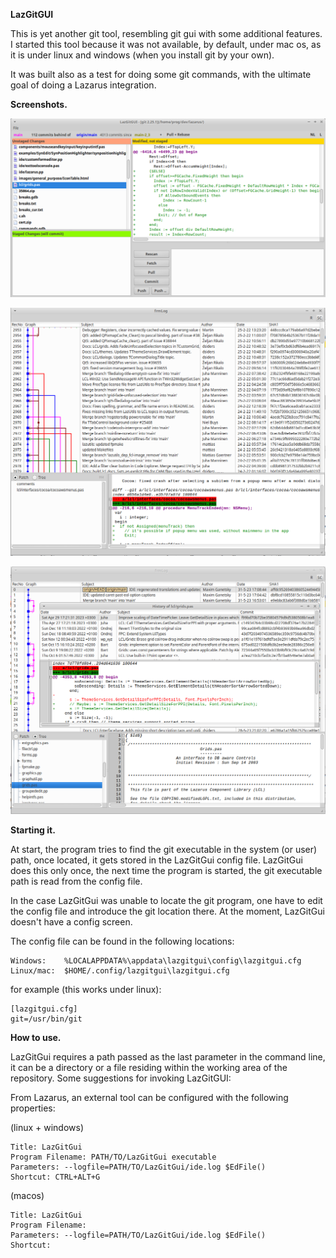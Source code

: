 **LazGitGUI**

This is yet another git tool, resembling git gui with some additional features.
I started this tool because it was not available, by default, under mac os, as
it is under linux and windows (when you install git by your own).

It was built also as a test for doing some git commands, with the ultimate goal
of doing a Lazarus integration.

**Screenshots.**

![main](images/main.png)

![log](images/log.png)

![filehistory](images/filehistory.png)

**Starting it.**

At start, the program tries to find the git executable in the system (or user)
path, once located, it gets stored in the LazGitGui config file. LazGitGui does
this only once, the next time the program is started, the git executable path
is read from the config file. 

In the case LazGitGui was unable to locate the git program, one have to edit the
config file and introduce the git location there. At the moment, LazGitGui
doesn't have a config screen.

The config file can be found in the following locations:

    Windows:    %LOCALAPPDATA%\appdata\lazgitgui\config\lazgitgui.cfg
    Linux/mac:  $HOME/.config/lazgitgui\lazgitgui.cfg

for example (this works under linux):

    [lazgitgui.cfg]
    git=/usr/bin/git

**How to use.**

LazGitGui requires a path passed as the last parameter in the command line, it can be a directory or a file residing within the working area of the repository. Some suggestions for invoking LazGitGUI:

From Lazarus, an external tool can be configured with the following properties:

(linux + windows)

    Title: LazGitGui
    Program Filename: PATH/TO/LazGitGui executable
    Parameters: --logfile=PATH/TO/LazGitGui/ide.log $EdFile()
    Shortcut: CTRL+ALT+G

(macos)

    Title: LazGitGui
    Program Filename:
    Parameters: --logfile=PATH/TO/LazGitGui/ide.log $EdFile()
    Shortcut:

    





